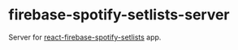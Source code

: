 # firebase-spotify-setlists-server
Server for <a href="https://github.com/Ridez/react-firebase-spotify-setlists">react-firebase-spotify-setlists</a> app.
